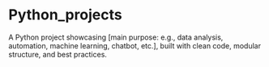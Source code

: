 # Python_projects
A Python project showcasing [main purpose: e.g., data analysis, automation, machine learning, chatbot, etc.], built with clean code, modular structure, and best practices.
